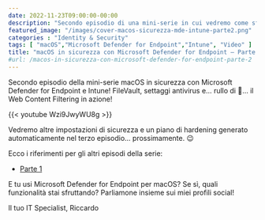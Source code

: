 ```yaml
---
date: 2022-11-23T09:00:00-00:00
description: "Secondo episodio di una mini-serie in cui vedremo come sfruttare gli strumenti di Defender for Endpoint per mettere in sicurezza macOS."
featured_image: "/images/cover-macos-sicurezza-mde-intune-parte2.png"
categories : "Identity & Security"
tags: [ "macOS","Microsoft Defender for Endpoint","Intune", "Video" ]
title: "macOS in sicurezza con Microsoft Defender for Endpoint – Parte 2"
#url: /macos-in-sicurezza-con-microsoft-defender-for-endpoint-parte-2
---
```

Secondo episodio della mini-serie macOS in sicurezza con Microsoft Defender for Endpoint e Intune! FileVault, settaggi antivirus e… rullo di 🥁… il Web Content Filtering in azione!

{{< youtube Wzi9JwyWU8g >}}

Vedremo altre impostazioni di sicurezza e un piano di hardening generato automaticamente nel terzo episodio… prossimamente. 😉

Ecco i riferimenti per gli altri episodi della serie:
- [Parte 1](/macos-in-sicurezza-con-microsoft-defender-for-endpoint-parte-1)

E tu usi Microsoft Defender for Endpoint per macOS? Se sì, quali funzionalità stai sfruttando? Parliamone insieme sui miei profili social!

Il tuo IT Specialist, Riccardo
